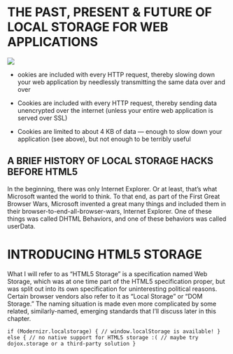 # THE PAST, PRESENT & FUTURE OF LOCAL STORAGE FOR WEB APPLICATIONS

![](https://encrypted-tbn0.gstatic.com/images?q=tbn%3AANd9GcSHQ6eSgM4Ii5P-BPNApMre02A1dDOmWyLEdoZB2XzqiXG1-mN9&usqp=CAU)

* ookies are included with every HTTP request, thereby slowing down your web application by needlessly transmitting the same data over and over

* Cookies are included with every HTTP request, thereby sending data unencrypted over the internet (unless your entire web application is served over SSL)

* Cookies are limited to about 4 KB of data — enough to slow down your application (see above), but not enough to be terribly useful


## A BRIEF HISTORY OF LOCAL STORAGE HACKS BEFORE HTML5


In the beginning, there was only Internet Explorer. Or at least, that’s what Microsoft wanted the world to think. To that end, as part of the First Great Browser Wars, Microsoft invented a great many things and included them in their browser-to-end-all-browser-wars, Internet Explorer. One of these things was called DHTML Behaviors, and one of these behaviors was called userData.

# INTRODUCING HTML5 STORAGE

What I will refer to as “HTML5 Storage” is a specification named Web Storage, which was at one time part of the HTML5 specification proper, but was split out into its own specification for uninteresting political reasons. Certain browser vendors also refer to it as “Local Storage” or “DOM Storage.” The naming situation is made even more complicated by some related, similarly-named, emerging standards that I’ll discuss later in this chapter.

``if (Modernizr.localstorage) {
  // window.localStorage is available!
} else {
  // no native support for HTML5 storage :(
  // maybe try dojox.storage or a third-party solution
}``